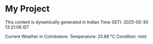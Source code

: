 # My Project

This content is dynamically generated in Indian Time (IST): 2025-05-30 13:21:06 IST


Current Weather in Coimbatore:
Temperature: 25.88 °C
Condition: mist
